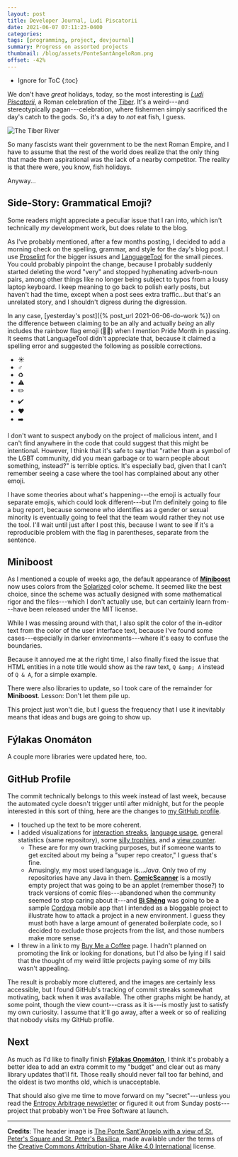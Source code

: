 ```yaml
---
layout: post
title: Developer Journal, Ludi Piscatorii
date: 2021-06-07 07:11:23-0400
categories:
tags: [programming, project, devjournal]
summary: Progress on assorted projects
thumbnail: /blog/assets/PonteSantAngeloRom.png
offset: -42%
---
```


* Ignore for ToC
{:toc}

We don't have *great* holidays, today, so the most interesting is [*Ludi Piscatorii*](https://en.wikipedia.org/wiki/Ludi_Piscatorii), a Roman celebration of the [Tiber](https://en.wikipedia.org/wiki/Tiber).  It's a weird---and stereotypically pagan---celebration, where fishermen simply sacrificed the day's catch to the gods.  So, it's a day to *not* eat fish, I guess.

![The Tiber River](/blog/assets/PonteSantAngeloRom.png "The Tiber River")

So many fascists want their government to be the next Roman Empire, and I have to assume that the rest of the world does realize that the only thing that made them aspirational was the lack of a nearby competitor.  The reality is that there were, you know, fish holidays.

Anyway...

## Side-Story:  Grammatical Emoji?

Some readers might appreciate a peculiar issue that I ran into, which isn't technically *my* development work, but does relate to the blog.

As I've probably mentioned, after a few months posting, I decided to add a morning check on the spelling, grammar, and style for the day's blog post.  I use [Proselint](http://proselint.com/) for the bigger issues and [LanguageTool](https://languagetool.org/) for the small pieces.  You could probably pinpoint the change, because I probably suddenly started deleting the word "very" and stopped hyphenating adverb-noun pairs, among other things like no longer being subject to typos from a lousy laptop keyboard.  I keep meaning to go back to polish early posts, but haven't had the time, except when a post sees extra traffic...but that's an unrelated story, and I shouldn't digress during the digression.

In any case, [yesterday's post]({% post_url 2021-06-06-do-work %}) on the difference between claiming to be an ally and actually *being* an ally includes the rainbow flag emoji (🏳️‍🌈) when I mention Pride Month in passing.  It seems that LanguageTool didn't appreciate that, because it claimed a spelling error and suggested the following as possible corrections.

 * ☀️
 * ♂️
 * ♻️
 * ⚠️
 * ✏️
 * ✔️
 * ❤️
 * ➡️

I don't want to suspect anybody on the project of malicious intent, and I can't find anywhere in the code that could suggest that this might be intentional.  However, I think that it's safe to say that "rather than a symbol of the LGBT community, did you mean garbage or to warn people about something, instead?" is terrible optics.  It's especially bad, given that I can't remember seeing a case where the tool has complained about any other emoji.

I have some theories about what's happening---the emoji is actually four separate emojis, which could look different---but I'm definitely going to file a bug report, because someone who identifies as a gender or sexual minority is eventually going to feel that the team would rather they not use the tool.  I'll wait until just after I post this, because I want to see if it's a reproducible problem with the flag in parentheses, separate from the sentence.

## Miniboost

As I mentioned a couple of weeks ago, the default appearance of [**Miniboost**](https://github.com/jcolag/Miniboost) now uses colors from the [Solarized](https://ethanschoonover.com/solarized/) color scheme.  It seemed like the best choice, since the scheme was actually designed with some mathematical rigor and the files---which I don't actually use, but can certainly learn from---have been released under the MIT license.

While I was messing around with that, I also split the color of the in-editor text from the color of the user interface text, because I've found some cases---especially in darker environments---where it's easy to confuse the boundaries.

Because it annoyed me at the right time, I also finally fixed the issue that HTML entities in a note title would show as the raw text, `Q &amp; A` instead of `Q & A`, for a simple example.

There were also libraries to update, so I took care of the remainder for **Miniboost**.  Lesson:  Don't let them pile up.

This project just won't die, but I guess the frequency that I use it inevitably means that ideas and bugs are going to show up.

## Fýlakas Onomáton

A couple more libraries were updated here, too.

## GitHub Profile

The commit technically belongs to this week instead of last week, because the automated cycle doesn't trigger until after midnight, but for the people interested in this sort of thing, here are the changes to [my GitHub profile](https://github.com/jcolag).

 * I touched up the text to be more coherent.
 * I added visualizations for [interaction streaks](https://github-readme-streak-stats.herokuapp.com/demo/), [language usage](https://github.com/anuraghazra/github-readme-stats), general statistics (same repository), some [silly trophies](https://github.com/ryo-ma/github-profile-trophy), and a [view counter](https://github.com/antonkomarev/github-profile-views-counter).
   * These are for my own tracking purposes, but if someone wants to get excited about my being a "super repo creator," I guess that's fine.
   * Amusingly, my most used language is...*Java*.  Only two of my repositories have any Java in them.  [**ComicScanner**](https://github.com/jcolag/ComicScanner) is a mostly empty project that was going to be an applet (remember those?) to track versions of comic files---abandoned when the community seemed to stop caring about it---and [**Bì Shēng**](https://github.com/jcolag/bisheng) was going to be a sample [Cordova](https://cordova.apache.org/) mobile app that I intended as a bloggable project to illustrate how to attack a project in a new environment.  I guess they must both have a large amount of generated boilerplate code, so I decided to exclude those projects from the list, and those numbers make more sense.
 * I threw in a link to my [Buy Me a Coffee](https://www.buymeacoffee.com/jcolag) page.  I hadn't planned on promoting the link or looking for donations, but I'd also be lying if I said that the thought of my weird little projects paying some of my bills wasn't appealing.

The result is probably more cluttered, and the images are certainly less accessible, but I found GitHub's tracking of commit streaks somewhat motivating, back when it was available.  The other graphs might be handy, at some point, though the view count---crass as it is---is mostly just to satisfy my own curiosity.  I assume that it'll go away, after a week or so of realizing that nobody visits my GitHub profile.

## Next

As much as I'd like to finally finish [**Fýlakas Onomáton**](https://github.com/jcolag/fylakas-onomaton/), I think it's probably a better idea to add an extra commit to my "budget" and clear out as many library updates that'll fit.  Those really should never fall too far behind, and the oldest is two months old, which is unacceptable.

That should also give me time to move forward on my "secret"---unless you read the [Entropy Arbitrage newsletter](https://entropy-arbitrage.mailchimpsites.com/) or figured it out from Sunday posts---project that probably won't be Free Software at launch.

* * *

**Credits**:  The header image is [The Ponte Sant'Angelo with a view of St. Peter's Square and St. Peter's Basilica](https://commons.wikimedia.org/wiki/File:PonteSantAngeloRom.jpg), made available under the terms of the [Creative Commons Attribution-Share Alike 4.0 International](https://creativecommons.org/licenses/by-sa/4.0/deed.en) license.
